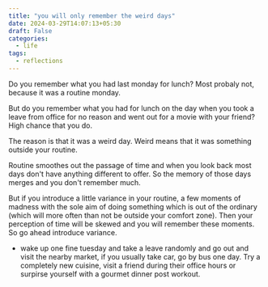 ```yaml
---
title: "you will only remember the weird days"
date: 2024-03-29T14:07:13+05:30
draft: False
categories:
  - life
tags:
  - reflections
---
```


Do you remember what you had last monday for lunch? Most probaly not, because it was a routine monday. 

But do you remember what you had for lunch on the day when you took a leave from office for no reason and went out for a movie with your friend? High chance that you do. 

The reason is that it was a weird day. Weird means that it was something outside your routine. 

Routine smoothes out the passage of time and when you look back most days don't have anything different to offer. So the memory of those days merges and you don't remember much.

But if you introduce a little variance in your routine, a few moments of madness with the sole aim of doing something which is out of the ordinary (which will more often than not be outside your comfort zone). Then your perception of time will be skewed and you will remember these moments.
So go ahead introduce variance.

- wake up one fine tuesday and take a leave randomly and go out and visit the nearby market, if you usually take car, go by bus one day. Try a completely new cuisine, visit a friend during their office hours or surpirse yourself with a gourmet dinner post workout. 



